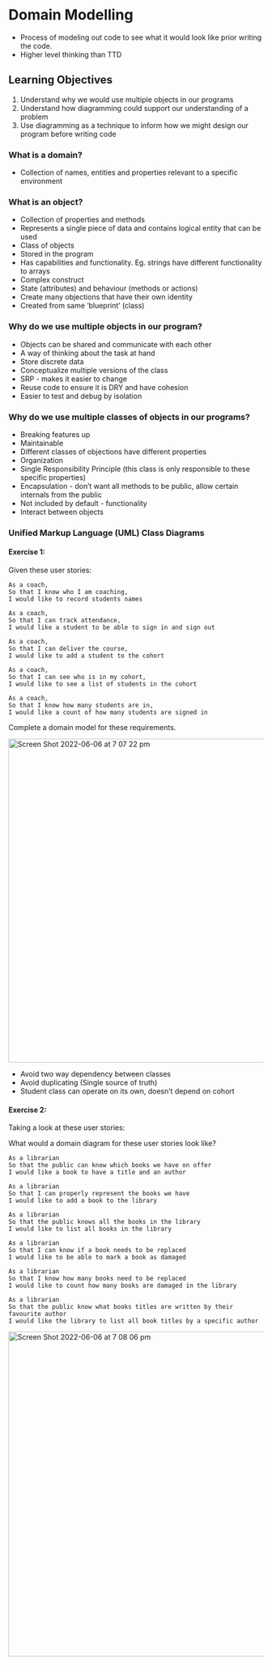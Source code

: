 # Domain Modelling

* Process of modeling out code to see what it would look like prior writing the code.
* Higher level thinking than TTD

## Learning Objectives
1. Understand why we would use multiple objects in our programs
2. Understand how diagramming could support our understanding of a problem
3. Use diagramming as a technique to inform how we might design our program before writing code

### What is a domain?
* Collection of names, entities and properties relevant to a specific environment 

### What is an object?
* Collection of properties and methods
* Represents a single piece of data and contains logical entity that can be used
* Class of objects
* Stored in the program
* Has capabilities and functionality. Eg. strings have different functionality to arrays
* Complex construct
* State (attributes) and behaviour (methods or actions)
* Create many objections that have their own identity
* Created from same ‘blueprint’ (class)
 
### Why do we use multiple objects in our program?
* Objects can be shared and communicate with each other
* A way of thinking about the task at hand
* Store discrete data
* Conceptualize multiple versions of the class
* SRP - makes it easier to change
* Reuse code to ensure it is DRY and have cohesion
* Easier to test and debug by isolation

### Why do we use multiple classes of objects in our programs?
* Breaking features up
* Maintainable
* Different classes of objections have different properties
* Organization
* Single Responsibility Principle (this class is only responsible to these specific properties)
* Encapsulation - don’t want all methods to be public, allow certain internals from the public
* Not included by default - functionality 
* Interact between objects

### Unified Markup Language (UML) Class Diagrams

#### Exercise 1:
Given these user stories:

```
As a coach,
So that I know who I am coaching,
I would like to record students names
```
```
As a coach,
So that I can track attendance,
I would like a student to be able to sign in and sign out
```
```
As a coach,
So that I can deliver the course,
I would like to add a student to the cohort
```
```
As a coach,
So that I can see who is in my cohort,
I would like to see a list of students in the cohort
```
```
As a coach,
So that I know how many students are in,
I would like a count of how many students are signed in
```

Complete a domain model for these requirements.

<img width="640" alt="Screen Shot 2022-06-06 at 7 07 22 pm" src="https://user-images.githubusercontent.com/74867241/172219808-e11320e2-86b2-4604-8060-02b0bf98ac4e.png">

* Avoid two way dependency between classes
* Avoid duplicating (Single source of truth)
* Student class can operate on its own, doesn’t depend on cohort

#### Exercise 2:
Taking a look at these user stories:

What would a domain diagram for these user stories look like?

```
As a librarian
So that the public can know which books we have on offer
I would like a book to have a title and an author
```

```
As a librarian
So that I can properly represent the books we have
I would like to add a book to the library
```

```
As a librarian
So that the public knows all the books in the library
I would like to list all books in the library
```

```
As a librarian
So that I can know if a book needs to be replaced
I would like to be able to mark a book as damaged
```

```
As a librarian
So that I know how many books need to be replaced
I would like to count how many books are damaged in the library
```

```
As a librarian
So that the public know what books titles are written by their favourite author
I would like the library to list all book titles by a specific author
```

<img width="642" alt="Screen Shot 2022-06-06 at 7 08 06 pm" src="https://user-images.githubusercontent.com/74867241/172219930-1bb216b1-3018-4668-b94b-07f2e03fb64c.png">


